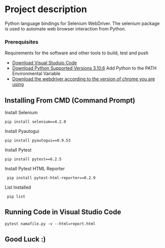 # Project description

Python language bindings for Selenium WebDriver.
The selenium package is used to automate web browser interaction from Python.

### Prerequisites

Requirements for the software and other tools to build, test and push 
- [Download Visual Studuio Code](https://code.visualstudio.com/download)
- [Download Python Supported Versions 3.10.6](https://www.python.org/downloads/release/python-3106/) Add Python to the PATH Environmental Variable
- [Download the webdriver according to the version of chrome you are using](https://chromedriver.chromium.org/downloads)

## Installing From CMD (Command Prompt)

Install Selenium 

    pip install selenium==4.2.0

Install Pyautogui

    pip install pyautogui==0.9.53

Install Pytest

    pip install pytest==6.2.5
  
Install Pytest HTML Reporter

     pip install pytest-html-reporter==0.2.9
    
List Installed

     pip list

## Running Code in Visual Studio Code

    pytest namafile.py -v --html=report.html

## Good Luck :)
